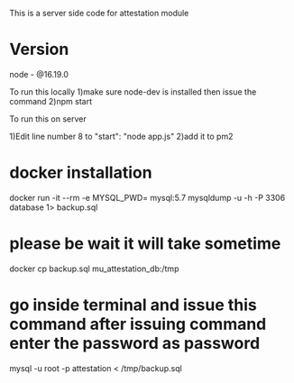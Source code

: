 This is a server side code for attestation module 
# Version

node - @16.19.0

To run this locally 
1)make sure node-dev is installed then issue the command
2)npm start 

To run this on server

1)Edit line number 8 to 
"start": "node app.js"
2)add it to pm2 

# docker installation
docker run -it --rm -e MYSQL_PWD=<user pass> mysql:5.7 mysqldump -u <user> -h <ip address> -P 3306 database 1> backup.sql
# please be wait it will take sometime
docker cp backup.sql mu_attestation_db:/tmp
# go inside terminal and issue this command after issuing command enter the password as password
mysql -u root -p attestation < /tmp/backup.sql
